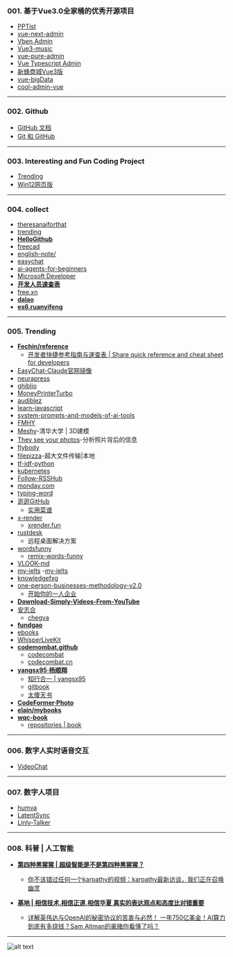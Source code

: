 ### 001. 基于Vue3.0全家桶的优秀开源项目
* [PPTist](https://github.com/pipipi-pikachu/PPTist)
* [vue-next-admin](https://github.com/lyt-Top/vue-next-admin?tab=readme-ov-file)
* [Vben Admin](https://github.com/vbenjs/vue-vben-admin?tab=readme-ov-file)
* [Vue3-music](https://github.com/SmallRuralDog/vue3-music?tab=readme-ov-file)
* [vue-pure-admin](https://github.com/pure-admin/vue-pure-admin?tab=readme-ov-file)
* [Vue Typescript Admin](https://github.com/Armour/vue-typescript-admin-template?tab=readme-ov-file)
* [新蜂商城Vue3版](https://github.com/newbee-ltd/newbee-mall-vue3-app?tab=readme-ov-file)
* [vue-bigData](https://github.com/biubiubiu01/vue3-bigData?tab=readme-ov-file)
* [cool-admin-vue](https://github.com/cool-team-official/cool-admin-vue?tab=readme-ov-file)

---
### 002. Github
* [GitHub 文档](https://docs.github.com/zh/enterprise-server@3.16)
* [Git 和 GitHub](https://developer.mozilla.org/zh-CN/docs/Learn_web_development/Core/Version_control)

---
### 003. Interesting and Fun Coding Project
* [Trending](https://github.com/trending)
* [Win12网页版](https://github.com/tjy-gitnub/win12)

---
### 004. collect
* [theresanaiforthat](https://theresanaiforthat.com/)
* [trending](https://github.com/trending)
* **[HelloGithub](https://hellogithub.com/)**
* [freecad](https://www.freecad.org/)
* [english-note/](https://hzpt-inet-club.github.io/english-note/)
* [easychat](https://easychat.top/)
* [ai-agents-for-beginners](https://github.com/microsoft/ai-agents-for-beginners)
* [Microsoft Developer](https://www.youtube.com/watch?v=OhI05_aJkA)
* **[开发人员速查表](https://cheatsheets.zip/)**
* [free.xn](https://free.xn--fiqs8s/)
* **[dalao](https://dalao.ru/)**
* **[es6.ruanyifeng](https://es6.ruanyifeng.com/)**

---
### 005. Trending
* **[Fechin/reference](https://github.com/Fechin/reference)**
  - [开发者快捷参考指南与速查表 | Share quick reference and cheat sheet for developers](https://cheatsheets.zip/)
* [EasyChat-Claude官网镜像](https://easychat.top/)
* [neurapress](https://github.com/tianyaxiang/neurapress)
* [ghiblio](https://ghiblio.art/zh)
* [MoneyPrinterTurbo](https://github.com/harry0703/MoneyPrinterTurbo)
* [audiblez](https://github.com/santinic/audiblez)
* [learn-javascript](https://github.com/sumn2u/learn-javascript)
* [system-prompts-and-models-of-ai-tools](https://github.com/x1xhlol/system-prompts-and-models-of-ai-tools)
* [FMHY](https://fmhy.net/)
* [Meshy](https://www.meshy.ai/)-清华大学 | 3D建模
* [They see your photos](https://theyseeyourphotos.com/)-分析照片背后的信息
* [flybody](https://github.com/TuragaLab/flybody)
* [filepizza](https://github.com/kern/filepizza)-超大文件传输|本地
* [tf-idf-python](https://github.com/Jasonnor/tf-idf-python)
* [kubernetes](https://kubernetes.io/zh-cn/docs/setup/)
* [Follow-RSSHub](https://github.com/DIYgod/RSSHub)
* [monday.com](https://monday.com)
* [typing-word](https://github.com/zyronon/typing-word)
* [逛逛GitHub](https://v.douyin.com/G_IW3BxNag4/)
  - [实用菜谱](https://v.douyin.com/-fuythbxbq4/)
* [x-render](https://github.com/alibaba/x-render)
  - [xrender.fun](https://xrender.fun/form-render)
* [rustdesk](https://github.com/rustdesk/rustdesk)
  - 远程桌面解决方案
* [wordsfunny](https://wordsfunny.com/PEPXiaoXue5_2/words)
  - [remix-words-funny](https://github.com/SteveSuv/remix-words-funny)
* [VLOOK-md](https://github.com/MadMaxChow/VLOOK)
* [my-ielts](https://github.com/hefengxian/my-ielts)
  -[my-ielts](https://hefengxian.github.io/my-ielts/#/)
* [knowledgefxg](https://github.com/knowledgefxg)
* [one-person-businesses-methodology-v2.0](https://github.com/easychen/one-person-businesses-methodology-v2.0)
  - [开始你的一人企业](https://ft07.com/opb-quick-start/?mtm_campaign=github&mtm_kwd=opbmv2)
* **[Download-Simply-Videos-From-YouTube](https://github.com/pH-7/Download-Simply-Videos-From-YouTube?tab=readme-ov-file#-installation)**
* [安志合](https://github.com/anzhihe?tab=repositories)
  - [chegva](https://chegva.com/an/)
* **[fundgao](https://github.com/fundgao/fundgao)**
* [ebooks](https://github.com/kska32/ebooks)
* [WhisperLiveKit](https://github.com/QuentinFuxa/WhisperLiveKit)
* **[codemombat.github](https://github.com/codecombat/codecombat)**
  - [codecombat](https://codecombat.com/)
  - [codecombat.cn](https://codecombat.cn)
* **[yangsx95·杨顺翔](https://github.com/yangsx95)**
  - [知行合一 | yangsx95 ](https://yangsx95.gitbook.io/notes)
  - [gitbook](https://www.gitbook.com/)
  - [太傻天书](https://yangsx95.gitbook.io/notes/notes-life/xiu-xing/xian-dai/tai-sha-tian-shu)
* **[CodeFormer·Photo](https://huggingface.co/spaces/sczhou/CodeFormer)**
* **[elain/mybooks](https://github.com/elain/mybooks)**
* **[wqc-book](https://github.com/wqc-book)**
  - [repositories | book](https://github.com/orgs/wqc-book/repositories)

---
### 006. 数字人实时语音交互
* [VideoChat](https://github.com/Henry-23/VideoChat)

---
### 007. 数字人项目
* [humva](https://humva.com)
* [LatentSync](https://github.com/bytedance/LatentSync)
* [Linly-Talker](https://github.com/Kedreamix/Linly-Talker)

---
### 008. 科普 | 人工智能
* **[第四种黑猩猩 | 超级智能是不是第四种黑猩猩？](https://v.douyin.com/-VDraGoJN0c/)**
  - [你不该错过任何一个karpathy的视频：karpathy最新访谈，我们正在召唤幽灵](https://v.douyin.com/USyu-Mz53Vo/)

* **[基地 | 相信技术,相信正道,相信华夏 真实的表达观点和态度比对错重要](https://v.douyin.com/0j80Gp44wJ4/)**
  - [详解英伟达与OpenAI的秘密协议的苦衷与必然！ 一年750亿美金！AI算力到底有多烧钱？Sam Altman的豪赌你看懂了吗？](https://v.douyin.com/PUiayvww_b4/)

---
![alt text](https://upload-bbs.miyoushe.com/upload/2022/11/01/266607709/6cc988d046df34315681e50f9c9f299c_1259576169906078498.PNG?x-oss-process=image//resize,s_600/quality,q_80/auto-orient,0/interlace,1/format,png)